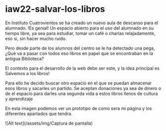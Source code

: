 # iaw22-salvar-los-libros

En Instituto Cuatrovientos se ha creado un nuevo aula de descanso para el alumnado. !Es genial! Un espacio abierto para el uso del alumnado en su tiempo libre, ya sea para estudiar, tomar un café o charlas relajadamente, eso si, sin hacer mucho ruido.

Pero desde parte de los alumnos del centro se le ha detectado una pega, ¿Qué va a pasar con todos eso libros en papel que se encontraban en la antigua Biblioteca?

El contexto para el desarrollo de la web debe ser este, y la idea principal es Salvemos a los libros!

Para ello he decido buscar otro espacio en el que se puedan almacenar esos libros y sacarles un partido. Se aceptan donaciones ya sea de dinero o de el espacio para darles una segunda vida a estos libros llenos de cultura y aprendizaje

En esta imagen podemos ver un prototipo de como sera mi página y los diferentes apartados que tendra.


![Alt text](/assets/img/Captura de pantalla)

